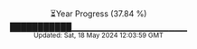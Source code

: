 <p align="center">
⏳Year Progress (37.84 %)<br>
███████████▁▁▁▁▁▁▁▁▁▁▁▁▁▁▁▁▁▁▁ <br>
<sub>Updated: Sat, 18 May 2024 12:03:59 GMT</sub>
</p>

